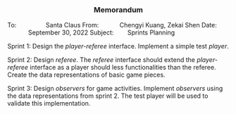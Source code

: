 <h3 style="text-align: center;"> Memorandum </h3>

To: &nbsp;&nbsp;&nbsp;&nbsp;&nbsp;&nbsp;&nbsp;&nbsp;&nbsp;&nbsp;&nbsp;&nbsp;&nbsp;&nbsp;&nbsp; Santa Claus
From: &nbsp;&nbsp;&nbsp;&nbsp;&nbsp;&nbsp;&nbsp;&nbsp;&nbsp;&nbsp; Chengyi Kuang, Zekai Shen
Date: &nbsp;&nbsp;&nbsp;&nbsp;&nbsp;&nbsp;&nbsp;&nbsp;&nbsp;&nbsp;&nbsp; September 30, 2022
Subject: &nbsp;&nbsp;&nbsp;&nbsp;&nbsp;&nbsp; Sprints Planning

Sprint 1: Design the *player-referee* interface. Implement a simple test *player*.

Sprint 2: Design *referee*. The *referee* interface should extend the *player-referee* interface as a player should less functionalities than the referee. Create the data representations of basic game pieces. 

Sprint 3: Design *observers* for game activities. Implement *observers* using the data representations from sprint 2. The test player will be used to validate this implementation.